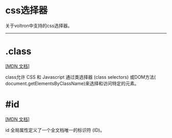 # css选择器

关于voltron中支持的css选择器。

---

<!-- toc -->

# .class

[[MDN 文档]](//developer.mozilla.org/zh-CN/docs/Web/HTML/Global_attributes/class)

class允许 CSS 和 Javascript 通过类选择器 (class selectors) 或DOM方法( document.getElementsByClassName)来选择和访问特定的元素。

# #id

[[MDN 文档]](//developer.mozilla.org/zh-CN/docs/Web/HTML/Global_attributes/id)

id 全局属性定义了一个全文档唯一的标识符 (ID)。